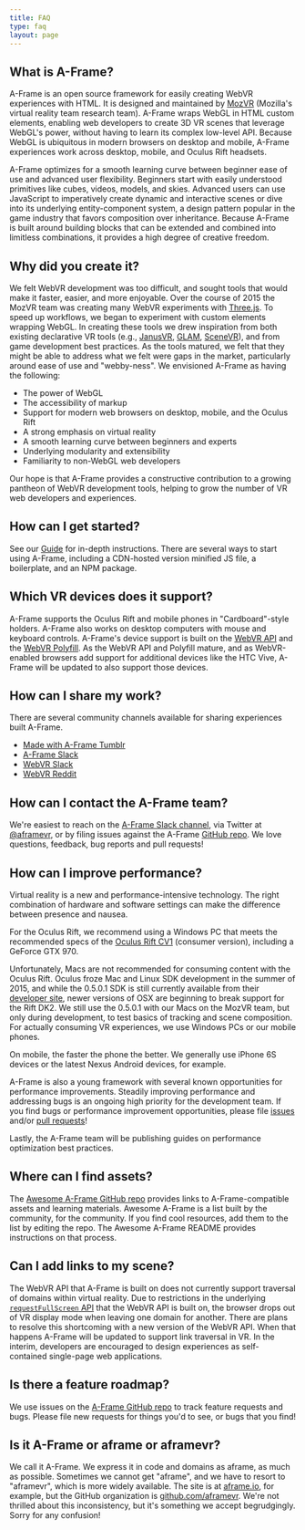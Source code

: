 ```yaml
---
title: FAQ
type: faq
layout: page
---
```


## What is A-Frame?

A-Frame is an open source framework for easily creating WebVR experiences with HTML. It is designed and maintained by [MozVR](http://mozvr.com/) (Mozilla's virtual reality team research team). A-Frame wraps WebGL in HTML custom elements, enabling web developers to create 3D VR scenes that leverage WebGL's power, without having to learn its complex low-level API. Because WebGL is ubiquitous in modern browsers on desktop and mobile, A-Frame experiences work across desktop, mobile, and Oculus Rift headsets.

A-Frame optimizes for a smooth learning curve between beginner ease of use and advanced user flexibility. Beginners start with easily understood primitives like cubes, videos, models, and skies. Advanced users can use JavaScript to imperatively create dynamic and interactive scenes or dive into its underlying entity-component system, a design pattern popular in the game industry that favors composition over inheritance. Because A-Frame is built around building blocks that can be extended and combined into limitless combinations, it provides a high degree of creative freedom.

## Why did you create it?

We felt WebVR development was too difficult, and sought tools that would make it faster, easier, and more enjoyable. Over the course of 2015 the MozVR team was creating many WebVR experiments with [Three.js](http://threejs.org/). To speed up workflows, we began to experiment with custom elements wrapping WebGL. In creating these tools we drew inspiration from both existing declarative VR tools (e.g., [JanusVR](http://www.janusvr.com/), [GLAM](https://github.com/tparisi/glam), [SceneVR](http://scenevr.com/)), and from game development best practices. As the tools matured, we felt that they might be able to address what we felt were gaps in the market, particularly around ease of use and "webby-ness". We envisioned A-Frame as having the following:

* The power of WebGL
* The accessibility of markup
* Support for modern web browsers on desktop, mobile, and the Oculus Rift
* A strong emphasis on virtual reality
* A smooth learning curve between beginners and experts
* Underlying modularity and extensibility
* Familiarity to non-WebGL web developers

Our hope is that A-Frame provides a constructive contribution to a growing pantheon of WebVR development tools, helping to grow the number of VR web developers and experiences.

## How can I get started?

See our [Guide](../docs/guide) for in-depth instructions. There are several ways to start using A-Frame, including a CDN-hosted version minified JS file, a boilerplate, and an NPM package.

## Which VR devices does it support?

A-Frame supports the Oculus Rift and mobile phones in "Cardboard"-style holders. A-Frame also works on desktop computers with mouse and keyboard controls. A-Frame's device support is built on the [WebVR API](https://github.com/MozVR/webvr-spec) and the [WebVR Polyfill](https://github.com/borismus/webvr-polyfill). As the WebVR API and Polyfill mature, and as WebVR-enabled browsers add support for additional devices like the HTC Vive, A-Frame will be updated to also support those devices.

## How can I share my work?

There are several community channels available for sharing experiences built A-Frame. 

* [Made with A-Frame Tumblr](https://aframevr.tumblr.com/)
* [A-Frame Slack](https://aframevr-slack.herokuapp.com/)
* [WebVR Slack](https://webvr-slack.herokuapp.com/)
* [WebVR Reddit](https://www.reddit.com/r/webvr)

## How can I contact the A-Frame team?

We're easiest to reach on the [A-Frame Slack channel](https://aframevr.slack.com/), via Twitter at [@aframevr](https://twitter.com/aframevr), or by filing issues against the A-Frame [GitHub repo](http://github.com/aframevr/aframe). We love questions, feedback, bug reports and pull requests!

## How can I improve performance?

Virtual reality is a new and performance-intensive technology. The right combination of hardware and software settings can make the difference between presence and nausea.

For the Oculus Rift, we recommend using a Windows PC that meets the  recommended specs of the [Oculus Rift CV1](https://www.oculus.com/en-us/blog/powering-the-rift/) (consumer version), including a GeForce GTX 970. 

Unfortunately, Macs are not recommended for consuming content with the Oculus Rift. Oculus froze Mac and Linux SDK development in the summer of 2015, and while the 0.5.0.1 SDK is still currently available from their [developer site](https://developer.oculus.com/downloads/), newer versions of OSX are beginning to break support for the Rift DK2. We still use the 0.5.0.1 with our Macs on the MozVR team, but only during development, to test basics of tracking and scene composition. For actually consuming VR experiences, we use Windows PCs or our mobile phones.

On mobile, the faster the phone the better. We generally use iPhone 6S devices or the latest Nexus Android devices, for example.

A-Frame is also a young framework with several known opportunities for performance improvements. Steadily improving performance and addressing bugs is an ongoing high priority for the development team. If you find bugs or performance improvement opportunities, please file [issues](https://github.com/aframevr/aframe/issues) and/or [pull requests](https://github.com/aframevr/aframe/pulls)!

Lastly, the A-Frame team will be publishing guides on performance optimization best practices.

## Where can I find assets?

The [Awesome A-Frame GitHub repo](https://github.com/aframevr/awesome-aframe) provides links to A-Frame-compatible assets and learning materials. Awesome A-Frame is a list built by the community, for the community. If you find cool resources, add them to the list by editing the repo. The Awesome A-Frame README provides instructions on that process.

## Can I add links to my scene?

The WebVR API that A-Frame is built on does not currently support traversal of domains within virtual reality. Due to restrictions in the underlying [`requestFullScreen` API](https://developer.mozilla.org/en-US/docs/Web/API/Element/requestFullScreen) that the WebVR API is built on, the browser drops out of VR display mode when leaving one domain for another. There are plans to resolve this shortcoming with a new version of the WebVR API. When that happens A-Frame will be updated to support link traversal in VR. In the interim, developers are encouraged to design experiences as self-contained single-page web applications. 

## Is there a feature roadmap?

We use issues on the [A-Frame GitHub repo](https://github.com/aframevr/aframe/issues) to track feature requests and bugs. Please file new requests for things you'd to see, or bugs that you find!

## Is it A-Frame or aframe or aframevr?

We call it A-Frame. We express it in code and domains as aframe, as much as possible. Sometimes we cannot get "aframe", and we have to resort to "aframevr", which is more widely available. The site is at [aframe.io](https://aframe.io/), for example, but the GitHub organization is [github.com/aframevr](https://github.com/aframevr). We're not thrilled about this inconsistency, but it's something we accept begrudgingly. Sorry for any confusion!

